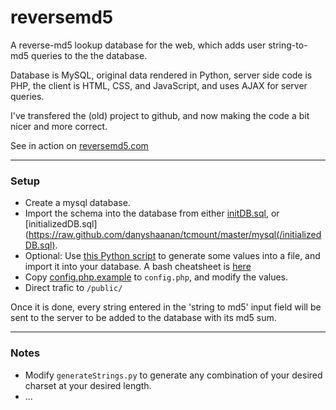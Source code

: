 # reversemd5
A reverse-md5 lookup database for the web, which adds user string-to-md5 queries to the the database.

Database is MySQL, original data rendered in Python, server side code is PHP, the client is HTML, CSS, and JavaScript, and uses AJAX for server queries.

I've transfered the (old) project to github, and now making the code a bit nicer and more correct.

See in action on [reversemd5.com](http://reversemd5.com)

* * *
### Setup
* Create a mysql database.
* Import the schema into the database from either [initDB.sql](https://raw.github.com/danyshaanan/tcmount/master/mysql/initDB.sql), or [initializedDB.sql](https://raw.github.com/danyshaanan/tcmount/master/mysql(/initializedDB.sql).
* Optional: Use [this Python script](https://raw.github.com/danyshaanan/tcmount/master/mysql/generateStrings.py) to generate some values into a file, and import it into your database. A bash cheatsheet is [here](https://raw.github.com/danyshaanan/tcmount/master/mysql/generateInitDBAndImportToMysql.sh)
* Copy [config.php.example](https://raw.github.com/danyshaanan/tcmount/master/config.php.example) to `config.php`, and modify the values.
* Direct trafic to `/public/`

Once it is done, every string entered in the 'string to md5' input field will be sent to the server to be added to the database with its md5 sum.

* * *
### Notes
* Modify `generateStrings.py` to generate any combination of your desired charset at your desired length.
* ...
